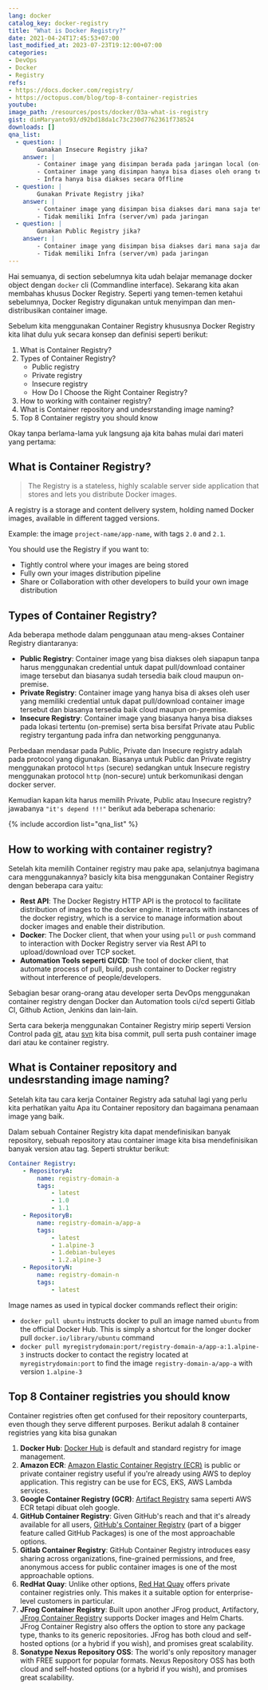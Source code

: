 ```yaml
---
lang: docker
catalog_key: docker-registry
title: "What is Docker Registry?"
date: 2021-04-24T17:45:53+07:00
last_modified_at: 2023-07-23T19:12:00+07:00
categories:
- DevOps
- Docker
- Registry
refs: 
- https://docs.docker.com/registry/
- https://octopus.com/blog/top-8-container-registries
youtube: 
image_path: /resources/posts/docker/03a-what-is-registry
gist: dimMaryanto93/d92bd18da1c73c230d7762361f738524
downloads: []
qna_list:
  - question: |
        Gunakan Insecure Registry jika?
    answer: |
        - Container image yang disimpan berada pada jaringan local (on-premis)
        - Container image yang disimpan hanya bisa diases oleh orang tertentu aja
        - Infra hanya bisa diakses secara Offline
  - question: |
        Gunakan Private Registry jika?
    answer: |
        - Container image yang disimpan bisa diakses dari mana saja tetapi dengan limited akses (specified user)
        - Tidak memiliki Infra (server/vm) pada jaringan
  - question: |
        Gunakan Public Registry jika?
    answer: |
        - Container image yang disimpan bisa diakses dari mana saja dan oleh siapapun.
        - Tidak memiliki Infra (server/vm) pada jaringan
---
```


Hai semuanya, di section sebelumnya kita udah belajar memanage docker object dengan `docker` cli (Commandline interface). Sekarang kita akan membahas khusus Docker Registry. Seperti yang temen-temen ketahui sebelumnya, Docker Registry digunakan untuk menyimpan dan men-distribusikan container image. 

Sebelum kita menggunakan Container Registry khususnya Docker Registry kita lihat dulu yuk secara konsep dan definisi seperti berikut:

<!--more-->

1. What is Container Registry?
2. Types of Container Registry?
    - Public registry
    - Private registry
    - Insecure registry
    - How Do I Choose the Right Container Registry?
3. How to working with container registry?
4. What is Container repository and undesrstanding image naming?
5. Top 8 Container registry you should know

Okay tanpa berlama-lama yuk langsung aja kita bahas mulai dari materi yang pertama:

## What is Container Registry?

> The Registry is a stateless, highly scalable server side application that stores and lets you distribute Docker images. 

A registry is a storage and content delivery system, holding named Docker images, available in different tagged versions. 

Example: the image `project-name/app-name`, with tags `2.0` and `2.1`.

You should use the Registry if you want to:

- Tightly control where your images are being stored
- Fully own your images distribution pipeline
- Share or Collaboration with other developers to build your own image distribution

## Types of Container Registry?

Ada beberapa methode dalam penggunaan atau meng-akses Container Registry diantaranya:

- **Public Registry**: Container image yang bisa diakses oleh siapapun tanpa harus menggunakan credential untuk dapat pull/download container image tersebut dan biasanya sudah tersedia baik cloud maupun on-premise.
- **Private Registry**: Container image yang hanya bisa di akses oleh user yang memiliki credential untuk dapat pull/download container image tersebut dan biasanya tersedia baik cloud maupun on-premise.
- **Insecure Registry**: Container image yang biasanya hanya bisa diakses pada lokasi tertentu (on-premise) serta bisa bersifat Private atau Public registry tergantung pada infra dan networking penggunanya.

Perbedaan mendasar pada Public, Private dan Insecure registry adalah pada protocol yang digunakan. Biasanya untuk Public dan Private registry menggunakan protocol `https` (secure) sedangkan untuk Insecure registry menggunakan protocol `http` (non-secure) untuk berkomunikasi dengan docker server.

Kemudian kapan kita harus memilih Private, Public atau Insecure registry? jawabanya `"it's depend !!!"` berikut ada beberapa schenario:

{% include accordion list="qna_list" %}

## How to working with container registry?

Setelah kita memilih Container registry mau pake apa, selanjutnya bagimana cara menggunakannya? basicly kita bisa menggunakan Container Registry dengan beberapa cara yaitu:

- **Rest API**: The Docker Registry HTTP API is the protocol to facilitate distribution of images to the docker engine. It interacts with instances of the docker registry, which is a service to manage information about docker images and enable their distribution.
- **Docker**: The Docker client, that when your using `pull` or `push` command to interaction with Docker Registry server via Rest API to upload/download over TCP socket.
- **Automation Tools seperti CI/CD**: The tool of docker client, that automate process of pull, build, push container to Docker registry without interference of people/developers.

Sebagian besar orang-orang atau developer serta DevOps menggunakan container registry dengan Docker dan Automation tools ci/cd seperti Gitlab CI, Github Action, Jenkins dan lain-lain.

Serta cara bekerja menggunakan Container Registry mirip seperti Version Control pada [git](https://git-scm.com), atau [svn](https://subversion.apache.org) kita bisa commit, pull serta push container image dari atau ke container registry.

## What is Container repository and undesrstanding image naming?

Setelah kita tau cara kerja Container Registry ada satuhal lagi yang perlu kita perhatikan yaitu Apa itu Container repository dan bagaimana penamaan image yang baik.

Dalam sebuah Container Registry kita dapat mendefinisikan banyak repository, sebuah repository atau container image kita bisa mendefinisikan banyak version atau tag. Seperti struktur berikut:

```yaml
Container Registry:
    - RepositoryA:
        name: registry-domain-a
        tags: 
            - latest
            - 1.0
            - 1.1
    - RepositoryB:
        name: registry-domain-a/app-a
        tags:
            - latest
            - 1.alpine-3
            - 1.debian-buleyes
            - 1.2.alpine-3
    - RepositoryN:
        name: registry-domain-n
        tags:
            - latest
```

Image names as used in typical docker commands reflect their origin:

- `docker pull ubuntu` instructs docker to pull an image named `ubuntu` from the official Docker Hub. This is simply a shortcut for the longer docker pull `docker.io/library/ubuntu` command
- `docker pull myregistrydomain:port/registry-domain-a/app-a:1.alpine-3` instructs docker to contact the registry located at `myregistrydomain:port` to find the image `registry-domain-a/app-a` with version `1.alpine-3`

## Top 8 Container registries you should know

Container registries often get confused for their repository counterparts, even though they serve different purposes. Berikut adalah 8 container registries yang kita bisa gunakan

1. **Docker Hub**: [Docker Hub](https://hub.docker.com/) is default and standard registry for image management.
2. **Amazon ECR**: [Amazon Elastic Container Registry (ECR)](https://aws.amazon.com/ecr/) is public or private container registry useful if you're already using AWS to deploy application. This registry can be use for ECS, EKS, AWS Lambda services.
3. **Google Container Registry (GCR)**: [Artifact Registry](https://cloud.google.com/artifact-registry) sama seperti AWS ECR tetapi dibuat oleh google.
4. **GitHub Container Registry**: Given GitHub's reach and that it's already available for all users, [GitHub's Container Registry](https://docs.github.com/en/packages/working-with-a-github-packages-registry/working-with-the-container-registry) (part of a bigger feature called GitHub Packages) is one of the most approachable options.
5. **Gitlab Container Registry**: GitHub Container Registry introduces easy sharing across organizations, fine-grained permissions, and free, anonymous access for public container images is one of the most approachable options.
5. **RedHat Quay**: Unlike other options, [Red Hat Quay](https://www.redhat.com/en/technologies/cloud-computing/quay) offers private container registries only. This makes it a suitable option for enterprise-level customers in particular.
6. **JFrog Container Registry**: Built upon another JFrog product, Artifactory, [JFrog Container Registry](https://jfrog.com/container-registry/) supports Docker images and Helm Charts. JFrog Container Registry also offers the option to store any package type, thanks to its generic repositories. JFrog has both cloud and self-hosted options (or a hybrid if you wish), and promises great scalability.
7. **Sonatype Nexus Repository OSS**: The world's only repository manager with FREE support for popular formats. Nexus Repository OSS has both cloud and self-hosted options (or a hybrid if you wish), and promises great scalability.